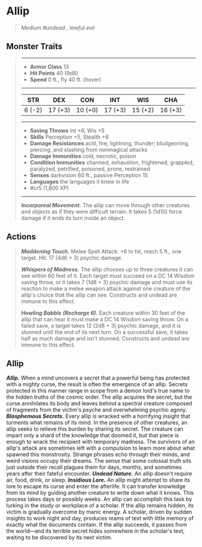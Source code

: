 # Allip
>*Medium #undead , lawful evil*
## Monster Traits
>___
>- **Armor Class** 13
>- **Hit Points** 40 (9d8)
>- **Speed** 0 ft., fly 40 ft. (hover)
>___
>|STR|DEX|CON|INT|WIS|CHA|
>|:---:|:---:|:---:|:---:|:---:|:---:|
>|6 (-2)|17 (+3)|10 (+0)|17 (+3)|15 (+2)|16 (+3)|
>___
>- **Saving Throws** Int +6, Wis +5
>- **Skills** Perception +5, Stealth +6
>- **Damage Resistances** acid, fire, lightning, thunder; bludgeoning, piercing, and slashing from nonmagical attacks
>- **Damage Immunities** cold, necrotic, poison
>- **Condition Immunities** charmed, exhaustion, frightened, grappled, paralyzed, petrified, poisoned, prone, restrained
>- **Senses** darkvision 60 ft., passive Perception 15
>- **Languages** the languages it knew in life
>- #cr5 (1,800 XP)
>___
>***Incorporeal Movement.*** The allip can move through other creatures and objects as if they were difficult terrain. It takes 5 (1d10) force damage if it ends its turn inside an object.  
>
## Actions
>***Maddening Touch.*** Melee Spell Attack: +6 to hit, reach 5 ft., one target. Hit: 17 (4d6 + 3) psychic damage.  
>
>***Whispers of Madness.*** The allip chooses up to three creatures it can see within 60 feet of it. Each target must succeed on a DC 14 Wisdom saving throw, or it takes 7 (1d8 + 3) psychic damage and must use its reaction to make a melee weapon attack against one creature of the allip's choice that the allip can see. Constructs and undead are immune to this effect.  
>
>***Howling Babble (Recharge 6).*** Each creature within 30 feet of the allip that can hear it must make a DC 14 Wisdom saving throw. On a failed save, a target takes 12 (2d8 + 3) psychic damage, and it is stunned until the end of its next turn. On a successful save, it takes half as much damage and isn't stunned. Constructs and undead are immune to this effect.
## Allip
***Allip.*** When a mind uncovers a secret that a powerful being has protected with a mighty curse, the result is often the emergence of an allip. Secrets protected in this manner range in scope from a demon lord's true name to the hidden truths of the cosmic order. The allip acquires the secret, but the curse annihilates its body and leaves behind a spectral creature composed of fragments from the victim's psyche and overwhelming psychic agony.
***Blasphemous Secrets.*** Every allip is wracked with a horrifying insight that torments what remains of its mind. In the presence of other creatures, an allip seeks to relieve this burden by sharing its secret. The creature can impart only a shard of the knowledge that doomed it, but that piece is enough to wrack the recipient with temporary madness.
The survivors of an allip's attack are sometimes left with a compulsion to learn more about what spawned this monstrosity. Strange phrases echo through their minds, and weird visions occupy their dreams. The sense that some colossal truth sits just outside their recall plagues them for days, months, and sometimes years after their fateful encounter.
***Undead Nature.*** An allip doesn't require air, food, drink, or sleep.
***Insidious Lore.*** An allip might attempt to share its lore to escape its curse and enter the afterlife. It can transfer knowledge from its mind by guiding another creature to write down what it knows. This process takes days or possibly weeks. An allip can accomplish this task by lurking in the study or workplace of a scholar. If the allip remains hidden, its victim is gradually overcome by manic energy. A scholar, driven by sudden insights to work night and day, produces reams of text with little memory of exactly what the documents contain. If the allip succeeds, it passes from the world—and its terrible secret hides somewhere in the scholar's text, waiting to be discovered by its next victim.
